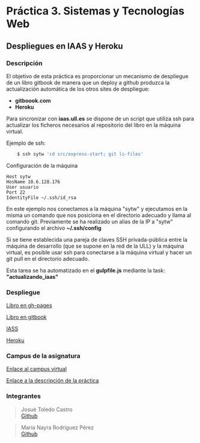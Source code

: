# Práctica 3. Sistemas y Tecnologías Web

## Despliegues en IAAS y Heroku


### Descripción


El objetivo de esta práctica es proporcionar un mecanismo de despliegue de un libro gitbook de manera que un deploy a github produzca la actualización automática de los otros sites de despliegue:
- **gitboook.com**
- **Heroku**
 
Para sincronizar con **iaas.ull.es** se dispone de un script que utiliza ssh para actualizar los ficheros necesarios al repositorio del libro en la máquina virtual.

Ejemplo de ssh:

```bash
    $ ssh sytw 'cd src/express-start; git ls-files'
```

Configuración de la máquina

```
Host sytw
HosName 10.6.128.176
User usuario
Port 22
IdentityFile ~/.ssh/id_rsa
```

En este ejemplo nos conectamos a la máquina "sytw" y ejecutamos en la misma un comando que nos posiciona en el directorio adecuado y llama al comando git.
Previamente se ha realizado un alias de la IP a "sytw" configurando el archivo **~/.ssh/config**

Si se tiene establecida una pareja de claves SSH privada-pública entre la máquina de desarrollo (que se supone en la red de la ULL) y la máquina virtual, es posible usar ssh para conectarse a la máquina virtual y hacer un git pull en el directorio adecuado.

Esta tarea se ha automatizado en el **gulpfile.js** mediante la task: **"actualizando_iaas"**



### Despliegue

[Libro en gh-pages](https://ull-esit-sytw-1617.github.io/practica-despliegues-en-iaas-y-heroku-josue-nayra/)

[Libro en gitbook](https://josuetc94.gitbooks.io/practica3-sytw1617/content/)

[IASS](10.6.128.176)

[Heroku](https://p3-josue-nayra.herokuapp.com/)



### Campus de la asignatura

[Enlace al campus virtual](https://campusvirtual.ull.es/1617/course/view.php?id=1175)

[Enlace a la descripción de la práctica](https://crguezl.github.io/ull-esit-1617/practicas/practicaiaas.html)



### Integrantes

> Josué Toledo Castro   
>[Github](https://github.com/JosueTC94)

> María Nayra Rodríguez Pérez   
>[Github](https://github.com/alu0100406122)
